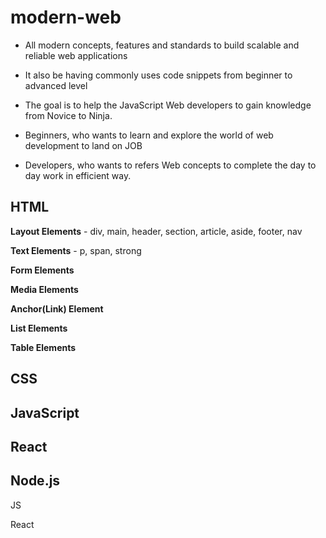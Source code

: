 # modern-web

  - All modern concepts, features and standards to build scalable and reliable web applications

  - It also be having commonly uses code snippets from beginner to advanced level

  - The goal is to help the JavaScript Web developers to gain knowledge from Novice to Ninja. 

  - Beginners, who wants to learn and explore the world of web development to land on JOB

  - Developers, who wants to refers Web concepts to complete the day to day work in efficient way.
  
## HTML 
  **Layout Elements**
    - div, main, header, section, article, aside, footer, nav 

  **Text Elements**
    - p, span, strong

  **Form Elements**

  **Media Elements**

  **Anchor(Link) Element**

  **List Elements**

  **Table Elements**
  

## CSS

## JavaScript

## React

## Node.js

JS 

React



